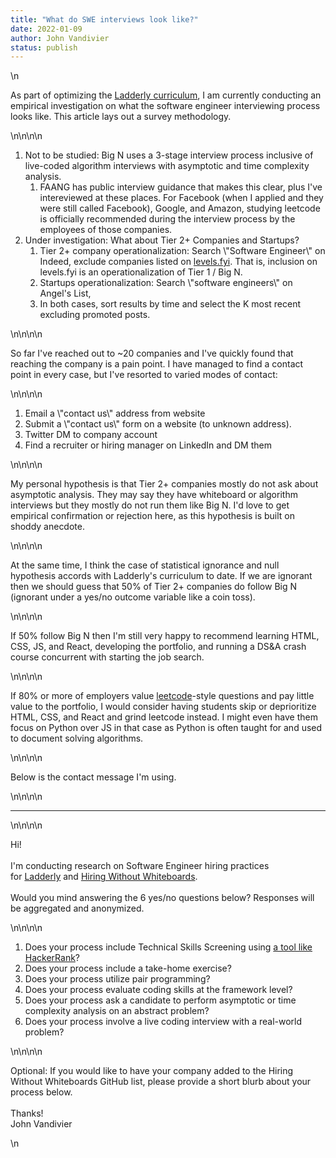 ```yaml
---
title: "What do SWE interviews look like?"
date: 2022-01-09
author: John Vandivier
status: publish
---
```


<!-- wp:paragraph -->\n<p>As part of optimizing the <a href=\"http://ladderly.io/\">Ladderly curriculum</a>, I am currently conducting an empirical investigation on what the software engineer interviewing process looks like. This article lays out a survey methodology.</p>\n<!-- /wp:paragraph -->\n\n<!-- wp:list {\"ordered\":true} -->\n<ol><li>Not to be studied: Big N uses a 3-stage interview process inclusive of live-coded algorithm interviews with asymptotic and time complexity analysis.<ol><li>FAANG has public interview guidance that makes this clear, plus I've intereviewed at these places. For Facebook (when I applied and they were still called Facebook), Google, and Amazon, studying leetcode is officially recommended during the interview process by the employees of those companies.</li></ol></li><li>Under investigation: What about Tier 2+ Companies and Startups?<ol><li>Tier 2+ company operationalization: Search \"Software Engineer\" on Indeed, exclude companies listed on <a href=\"http://levels.fyi\">levels.fyi</a>. That is, inclusion on levels.fyi is an operationalization of Tier 1 / Big N.</li><li>Startups operationalization: Search \"software engineers\" on Angel's List,</li><li>In both cases, sort results by time and select the K most recent excluding promoted posts.</li></ol></li></ol>\n<!-- /wp:list -->\n\n<!-- wp:paragraph -->\n<p>So far I've reached out to ~20 companies and I've quickly found that reaching the company is a pain point. I have managed to find a contact point in every case, but I've resorted to varied modes of contact:</p>\n<!-- /wp:paragraph -->\n\n<!-- wp:list {\"ordered\":true} -->\n<ol><li>Email a \"contact us\" address from website</li><li>Submit a \"contact us\" form on a website (to unknown address).</li><li>Twitter DM to company account</li><li>Find a recruiter or hiring manager on LinkedIn and DM them</li></ol>\n<!-- /wp:list -->\n\n<!-- wp:paragraph -->\n<p>My personal hypothesis is that Tier 2+ companies mostly do not ask about asymptotic analysis. They may say they have whiteboard or algorithm interviews but they mostly do not run them like Big N. I'd love to get empirical confirmation or rejection here, as this hypothesis is built on shoddy anecdote.</p>\n<!-- /wp:paragraph -->\n\n<!-- wp:paragraph -->\n<p>At the same time, I think the case of statistical ignorance and null hypothesis accords with Ladderly's curriculum to date. If we are ignorant then we should guess that 50% of Tier 2+ companies do follow Big N (ignorant under a yes/no outcome variable like a coin toss).</p>\n<!-- /wp:paragraph -->\n\n<!-- wp:paragraph -->\n<p>If 50% follow Big N then I'm still very happy to recommend learning HTML, CSS, JS, and React, developing the portfolio, and running a DS&amp;A crash course concurrent with starting the job search.</p>\n<!-- /wp:paragraph -->\n\n<!-- wp:paragraph -->\n<p>If 80% or more of employers value <a href=\"https://leetcode.com/\">leetcode</a>-style questions and pay little value to the portfolio, I would consider having students skip or deprioritize HTML, CSS, and React and grind leetcode instead. I might even have them focus on Python over JS in that case as Python is often taught for and used to document solving algorithms.</p>\n<!-- /wp:paragraph -->\n\n<!-- wp:paragraph -->\n<p>Below is the contact message I'm using.</p>\n<!-- /wp:paragraph -->\n\n<!-- wp:separator -->\n<hr class=\"wp-block-separator\"/>\n<!-- /wp:separator -->\n\n<!-- wp:paragraph -->\n<p>Hi!<br><br>I'm conducting research on Software Engineer hiring practices for <a href=\"https://ladderly.teachable.com/\" target=\"_blank\" rel=\"noreferrer noopener\">Ladderly</a> and <a href=\"https://github.com/poteto/hiring-without-whiteboards\" target=\"_blank\" rel=\"noreferrer noopener\">Hiring Without Whiteboards</a>.<br><br>Would you mind answering the 6 yes/no questions below? Responses will be aggregated and anonymized.</p>\n<!-- /wp:paragraph -->\n\n<!-- wp:list {\"ordered\":true} -->\n<ol><li>Does your process include Technical Skills Screening using&nbsp;<a href=\"https://www.g2.com/categories/technical-skills-screening\" target=\"_blank\" rel=\"noreferrer noopener\">a tool like HackerRank</a>?</li><li>Does your process include a take-home exercise?</li><li>Does your process utilize pair programming?</li><li>Does your process evaluate coding skills at the framework level?</li><li>Does your process ask a candidate to perform asymptotic or time complexity analysis on an abstract problem?</li><li>Does your process involve a live coding interview with a real-world problem?</li></ol>\n<!-- /wp:list -->\n\n<!-- wp:paragraph -->\n<p>Optional: If you would like to have your company added to the Hiring Without Whiteboards GitHub list, please provide a short blurb about your process below.<br><br>Thanks!<br>John Vandivier</p>\n<!-- /wp:paragraph -->